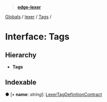 > **[edge-lexer](../README.md)**

[Globals](../README.md) / [lexer](../modules/lexer.md) / [Tags](lexer.tags.md) /

# Interface: Tags

## Hierarchy

* **Tags**

## Indexable

● \[▪ **name**: *string*\]: [LexerTagDefinitionContract](lexer.lexertagdefinitioncontract.md)
